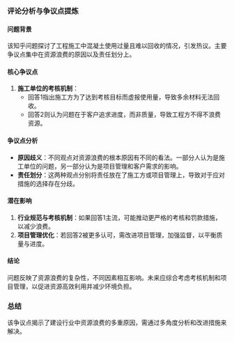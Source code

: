 ### 评论分析与争议点提炼

#### 问题背景
该知乎问题探讨了工程施工中混凝土使用过量且难以回收的情况，引发热议。主要争议点集中在资源浪费的原因以及责任划分上。

#### 核心争议点
1. **施工单位的考核机制**：
   - 回答1指出施工方为了达到考核目标而虚报使用量，导致多余材料无法回收。
   - 回答2则认为问题在于客户追求进度，而非质量，导致工程方不得不浪费资源。

#### 争议点分析
- **原因歧义**：不同观点对资源浪费的根本原因有不同的看法。一部分人认为是施工单位的问题，另一部分认为是项目管理和客户需求的影响。
- **责任划分**：这两种观点分别将责任放在了施工方或项目管理上，导致对于应对措施的选择存在分歧。

#### 潜在影响
1. **行业规范与考核机制**：如果回答1主流，可能推动更严格的考核和罚款措施，以减少浪费。
2. **项目管理优化**：若回答2被更多认可，需改进项目管理，加强监督，以平衡质量与进度。

#### 结论
问题反映了资源浪费的复杂性，不同因素相互影响。未来应综合考虑考核机制和项目管理，以促进资源高效利用并减少环境负担。

### 总结
该争议点揭示了建设行业中资源浪费的多重原因，需通过多角度分析和改进措施来解决。